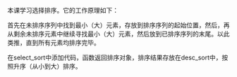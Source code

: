 本课学习选择排序。它的工作原理如下：

首先在未排序序列中找到最小（大）元素，存放到排序序列的起始位置，然后，再从剩余未排序元素中继续寻找最小（大）元素，然后放到已排序序列的末尾。以此类推，直到所有元素均排序完毕。

在select\_sort中添加代码，函数返回排序对象，排序结果存放在desc_sort中，按照升序（从小到大）排序。